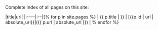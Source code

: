 
Complete index of all pages on this site:

|title|url|
|:----|:--|{% for p in site.pages %}
| {{ p.title | }} | [{{p.id | url | absolute_url}}]({{ p.url | absolute_url }}) |
% endfor %}
